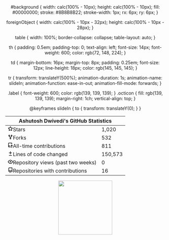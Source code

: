 <div align="center">

<svg width="360" height="210" xmlns="http://www.w3.org/2000/svg">
<style>
svg {
  font-family: -apple-system, BlinkMacSystemFont, Segoe UI, Helvetica, Arial, sans-serif, Apple Color Emoji, Segoe UI Emoji;
  font-size: 14px;
  line-height: 21px;
}

#background {
  width: calc(100% - 10px);
  height: calc(100% - 10px);
  fill: #00000000;
  stroke: #8B8B8B22;
  stroke-width: 1px;
  rx: 6px;
  ry: 6px;
}

foreignObject {
  width: calc(100% - 10px - 32px);
  height: calc(100% - 10px - 28px);
}

table {
  width: 100%;
  border-collapse: collapse;
  table-layout: auto;
}

th {
  padding: 0.5em;
  padding-top: 0;
  text-align: left;
  font-size: 14px;
  font-weight: 600;
  color: rgb(72, 148, 224);
}

td {
  margin-bottom: 16px;
  margin-top: 8px;
  padding: 0.25em;
  font-size: 12px;
  line-height: 18px;
  color: rgb(145, 145, 145);
}

tr {
  transform: translateY(500%);
  animation-duration: 1s;
  animation-name: slideIn;
  animation-function: ease-in-out;
  animation-fill-mode: forwards;
}

.label {
  font-weight: 600;
  color: rgb(139, 139, 139);
}
.octicon {
  fill: rgb(139, 139, 139);
  margin-right: 1ch;
  vertical-align: top;
}

@keyframes slideIn {
  to {
    transform: translateY(0);
  }
}
</style>
<g>
<rect x="5" y="5" id="background" />
<g>
<foreignObject x="21" y="19" width="318" height="172">
<div xmlns="http://www.w3.org/1999/xhtml">

<table>
<thead><tr style="transform: translateX(0);">
<th colspan="2">Ashutosh Dwivedi's GitHub Statistics</th>
</tr></thead>
<tbody>

<tr><td class='label'><svg class="octicon" viewBox="0 0 16 16" xmlns="http://www.w3.org/2000/svg" version="1.1" width="16" height="16"><path fill-rule="evenodd" d="M8 .25a.75.75 0 01.673.418l1.882 3.815 4.21.612a.75.75 0 01.416 1.279l-3.046 2.97.719 4.192a.75.75 0 01-1.088.791L8 12.347l-3.766 1.98a.75.75 0 01-1.088-.79l.72-4.194L.818 6.374a.75.75 0 01.416-1.28l4.21-.611L7.327.668A.75.75 0 018 .25zm0 2.445L6.615 5.5a.75.75 0 01-.564.41l-3.097.45 2.24 2.184a.75.75 0 01.216.664l-.528 3.084 2.769-1.456a.75.75 0 01.698 0l2.77 1.456-.53-3.084a.75.75 0 01.216-.664l2.24-2.183-3.096-.45a.75.75 0 01-.564-.41L8 2.694v.001z"></path></svg>Stars</td><td>1,020</td></tr>

<tr style="animation-delay: 150ms"><td class='label'><svg class="octicon" viewBox="0 0 16 16" xmlns="http://www.w3.org/2000/svg" version="1.1" width="16" height="16" role="img"><path fill-rule="evenodd" d="M5 3.25a.75.75 0 11-1.5 0 .75.75 0 011.5 0zm0 2.122a2.25 2.25 0 10-1.5 0v.878A2.25 2.25 0 005.75 8.5h1.5v2.128a2.251 2.251 0 101.5 0V8.5h1.5a2.25 2.25 0 002.25-2.25v-.878a2.25 2.25 0 10-1.5 0v.878a.75.75 0 01-.75.75h-4.5A.75.75 0 015 6.25v-.878zm3.75 7.378a.75.75 0 11-1.5 0 .75.75 0 011.5 0zm3-8.75a.75.75 0 100-1.5.75.75 0 000 1.5z"></path></svg>Forks</td><td>532</td></tr>

<tr style="animation-delay: 300ms"><td class='label'><svg class="octicon" viewBox="0 0 16 16" xmlns="http://www.w3.org/2000/svg" version="1.1" width="16" height="16" aria-hidden="true"><path fill-rule="evenodd" d="M1 2.5A2.5 2.5 0 013.5 0h8.75a.75.75 0 01.75.75v3.5a.75.75 0 01-1.5 0V1.5h-8a1 1 0 00-1 1v6.708A2.492 2.492 0 013.5 9h3.25a.75.75 0 010 1.5H3.5a1 1 0 100 2h5.75a.75.75 0 010 1.5H3.5A2.5 2.5 0 011 11.5v-9zm13.23 7.79a.75.75 0 001.06-1.06l-2.505-2.505a.75.75 0 00-1.06 0L9.22 9.229a.75.75 0 001.06 1.061l1.225-1.224v6.184a.75.75 0 001.5 0V9.066l1.224 1.224z"></path></svg>All-time contributions</td><td>811</td></tr>

<tr style="animation-delay: 450ms"><td class='label'><svg class="octicon" xmlns="http://www.w3.org/2000/svg" viewBox="0 0 16 16" width="16" height="16"><path fill-rule="evenodd" d="M8.75 1.75a.75.75 0 00-1.5 0V5H4a.75.75 0 000 1.5h3.25v3.25a.75.75 0 001.5 0V6.5H12A.75.75 0 0012 5H8.75V1.75zM4 13a.75.75 0 000 1.5h8a.75.75 0 100-1.5H4z"></path></svg>Lines of code changed</td><td>150,573</td></tr>

<tr style="animation-delay: 600ms"><td class='label'><svg class="octicon" xmlns="http://www.w3.org/2000/svg" viewBox="0 0 16 16" width="16" height="16"><path fill-rule="evenodd" d="M1.679 7.932c.412-.621 1.242-1.75 2.366-2.717C5.175 4.242 6.527 3.5 8 3.5c1.473 0 2.824.742 3.955 1.715 1.124.967 1.954 2.096 2.366 2.717a.119.119 0 010 .136c-.412.621-1.242 1.75-2.366 2.717C10.825 11.758 9.473 12.5 8 12.5c-1.473 0-2.824-.742-3.955-1.715C2.92 9.818 2.09 8.69 1.679 8.068a.119.119 0 010-.136zM8 2c-1.981 0-3.67.992-4.933 2.078C1.797 5.169.88 6.423.43 7.1a1.619 1.619 0 000 1.798c.45.678 1.367 1.932 2.637 3.024C4.329 13.008 6.019 14 8 14c1.981 0 3.67-.992 4.933-2.078 1.27-1.091 2.187-2.345 2.637-3.023a1.619 1.619 0 000-1.798c-.45-.678-1.367-1.932-2.637-3.023C11.671 2.992 9.981 2 8 2zm0 8a2 2 0 100-4 2 2 0 000 4z"></path></svg>Repository views (past two weeks)</td><td>0</td></tr>

<tr style="animation-delay: 750ms"><td class='label'><svg class="octicon" viewBox="0 0 16 16" xmlns="http://www.w3.org/2000/svg" version="1.1" width="16" height="16" aria-hidden="true"><path fill-rule="evenodd" d="M2 2.5A2.5 2.5 0 014.5 0h8.75a.75.75 0 01.75.75v12.5a.75.75 0 01-.75.75h-2.5a.75.75 0 110-1.5h1.75v-2h-8a1 1 0 00-.714 1.7.75.75 0 01-1.072 1.05A2.495 2.495 0 012 11.5v-9zm10.5-1V9h-8c-.356 0-.694.074-1 .208V2.5a1 1 0 011-1h8zM5 12.25v3.25a.25.25 0 00.4.2l1.45-1.087a.25.25 0 01.3 0L8.6 15.7a.25.25 0 00.4-.2v-3.25a.25.25 0 00-.25-.25h-3.5a.25.25 0 00-.25.25z"></path></svg>Repositories with contributions</td><td>16</td></tr>

</tbody>
</table>

</div>
</foreignObject>
</g>
</g>
</svg>
  
<span>  </span>
<img height="170px" src="https://github-readme-stats.vercel.app/api/top-langs/?username=yfyeung&layout=compact&langs_count=8" />
<span>  </span>
</div>

